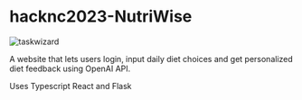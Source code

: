 # hacknc2023-NutriWise
![taskwizard](https://i.ibb.co/dMHWVVd/nutriwise-high-resolution-logo-transparent-1.png)

A website that lets users login, input daily diet choices and get personalized diet feedback using OpenAI API.

Uses Typescript React and Flask
